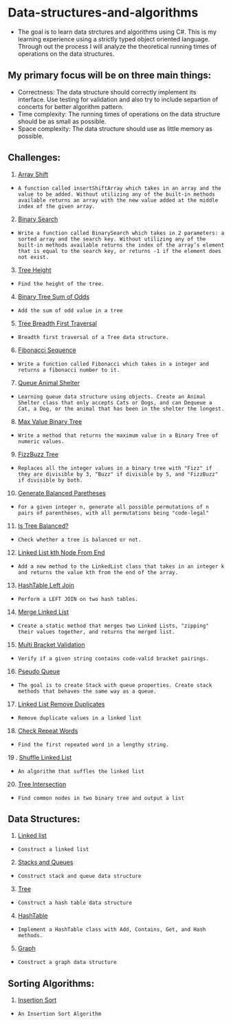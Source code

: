 # Data-structures-and-algorithms

* The goal is to learn data strctures and algorithms using C#. This is my learning experience using a strictly typed object oriented language. Through out the process I will analyze the theoretical running times of operations on the data structures.

## My primary focus will be on three main things:
* Correctness: The data structure should correctly implement its interface. Use testing for validation and also try to include separtion of concerts for better algorithm pattern. 
* Time complexity: The running times of operations on the data structure should be as small as possible.
* Space complexity: The data structure should use as little memory as possible.

## Challenges:

1. [Array Shift](Challenges/ArrayShift/README.md)
- `A function called insertShiftArray which takes in an array and the value to be added. Without utilizing any of the built-in methods available returns an array with the new value added at the middle index of the given array.`

2. [Binary Search](Challenges/BinarySearch/README.md)
- `Write a function called BinarySearch which takes in 2 parameters: a sorted array and the search key. Without utilizing any of the built-in methods available returns the index of the array’s element that is equal to the search key, or returns -1 if the element does not exist.`

3. [Tree Height](Challenges/BinaryTreeHeight/README.md)
- `Find the height of the tree.`

4. [Binary Tree Sum of Odds](Challenges/BinaryTreeSumOfOdds/README.md)
- `Add the sum of odd value in a tree`

5. [Tree Breadth First Traversal](Challenges/BreadthFirstSearch/README.md)
- `Breadth first traversal of a Tree data structure.`

6. [Fibonacci Sequence](Challenges/Fibonacci/README.md)
- `Write a function called Fibonacci which takes in a integer and returns a fibonacci number to it.`

7. [Queue Animal Shelter](Challenges/FifoAnimalShelter/README.md)
- `Learning queue data structure using objects. Create an Animal Shelter class that only accepts Cats or Dogs, and can Dequeue a Cat, a Dog, or the animal that has been in the shelter the longest.`

8. [Max Value Binary Tree](Challenges/FindMaxValueBinaryTree/README.md)
- `Write a method that returns the maximum value in a Binary Tree of numeric values.`

9. [FizzBuzz Tree](Challenges/FizzBuzzTree/README.md)
- `Replaces all the integer values in a binary tree with "Fizz" if they are divisible by 3, "Buzz" if divisible by 5, and "FizzBuzz" if divisible by both.`

10. [Generate Balanced Paretheses](Challenges/GenerateBalancedParethesesCombinations/BalancedParenthe)
- `For a given integer n, generate all possible permutations of n pairs of parentheses, with all permutations being "code-legal"`

11. [Is Tree Balanced?](Challenges/IsBinaryTreeBalanced/README.md)
- `Check whether a tree is balanced or not.`

12. [Linked List kth Node From End](Challenges/KthNodeFromEnd/README.md)
- `Add a new method to the LinkedList class that takes in an integer k and returns the value kth from the end of the array.`

13. [HashTable Left Join](Challenges/LeftJoin/README.md)
- `Perform a LEFT JOIN on two hash tables.`

14. [Merge Linked List](Challenges/MergeLinkedList/README.md)
- `Create a static method that merges two Linked Lists, "zipping" their values together, and returns the merged list.`

15. [Multi Bracket Validation](Challenges/MultiBracketValidation/README.md)
- `Verify if a given string contains code-valid bracket pairings.`

16. [Pseudo Queue](Challenges/PseudoQueue/README.md)
- `The goal is to create Stack with queue properties. Create stack methods that behaves the same way as a queue.`

17. [Linked List Remove Duplicates](Challenges/RemoveDuplicatesLinkedList)
- `Remove duplicate values in a linked list`

18. [Check Repeat Words](Challenges/RepeatWord/README.md)
- `Find the first repeated word in a lengthy string.`

19 . [Shuffle Linked List](Challenges/ShuffleLinkedList/README.md)
- `An algorithm that suffles the linked list`

20. [Tree Intersection](Challenges/TreeIntersection/README.md)
- `Find common nodes in two binary tree and output a list`

## Data Structures:
1. [Linked list](Data-Structures/LinkedList/README.md)
- `Construct a linked list`

2. [Stacks and Queues](Data-Structures/StacksAndQueues/README.md)
- `Construct stack and queue data structure`

3. [Tree](Data-Structures/tree/README.md)
- `Construct a hash table data structure`

4. [HashTable](Data-Structures/Hashtables/README.md)
- `Implement a HashTable class with Add, Contains, Get, and Hash methods. `

5. [Graph](Data-Structures/Graph/README.md)
- `Construct a graph data structure`

## Sorting Algorithms:

1. [Insertion Sort](Sorting_Algorithms/InsertionSort/README.md)
- `An Insertion Sort Algorithm`
